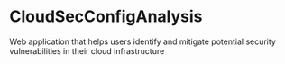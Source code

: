 # CloudSecConfigAnalysis
Web application that helps users identify and mitigate potential security vulnerabilities in their cloud infrastructure
